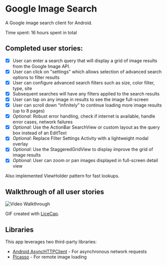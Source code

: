 # Google Image Search
A Google image search client for Android.

Time spent: 16 hours spent in total

## Completed user stories:

 * [x] User can enter a search query that will display a grid of image results from the Google Image API.
 * [x] User can click on "settings" which allows selection of advanced search options to filter results
 * [x] User can configure advanced search filters such as size, color filter, type, site
 * [x] Subsequent searches will have any filters applied to the search results
 * [x] User can tap on any image in results to see the image full-screen
 * [x] User can scroll down “infinitely” to continue loading more image results (up to 8 pages)
 * [x] *Optional*: Robust error handling, check if internet is available, handle error cases, network failures
 * [x] *Optional*: Use the ActionBar SearchView or custom layout as the query box instead of an EditText
 * [x] *Optional*: Replace Filter Settings Activity with a lightweight modal overlay
 * [x] *Optional*: Use the StaggeredGridView to display improve the grid of image results
 * [x] *Optional*: User can zoom or pan images displayed in full-screen detail view

Also implemented ViewHolder pattern for fast lookups.

## Walkthrough of all user stories

![Video Walkthrough](images/walkthrough.gif)

GIF created with [LiceCap](http://www.cockos.com/licecap/).

## Libraries

This app leverages two third-party libraries:

 * [Android AsyncHTTPClient](http://loopj.com/android-async-http/) - For asynchronous network requests
 * [Picasso](http://square.github.io/picasso/) - For remote image loading